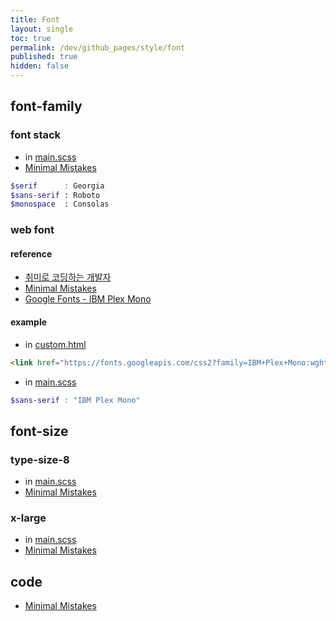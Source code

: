 ```yaml
---
title: Font
layout: single
toc: true
permalink: /dev/github_pages/style/font
published: true
hidden: false
---
```


<head>
  <base target="_blank">
</head>



## font-family

### font stack

- in [main.scss](/dev/github_pages/style/customization#mainscss)
- [Minimal Mistakes](https://mmistakes.github.io/minimal-mistakes/docs/stylesheets/#font-stacks)

```scss
$serif      : Georgia
$sans-serif : Roboto
$monospace  : Consolas
```

### web font

#### reference

- [취미로 코딩하는 개발자](https://devinlife.com/howto%20github%20pages/set-font/)
- [Minimal Mistakes](https://mmistakes.github.io/minimal-mistakes/docs/stylesheets/#typography-from-older-versions)
- [Google Fonts - IBM Plex Mono](https://fonts.google.com/specimen/IBM+Plex+Mono?query=ibm+plex+mono)

#### example

- in [custom.html](/dev/github_pages/style/customization#customhtml)

```html
<link href="https://fonts.googleapis.com/css2?family=IBM+Plex+Mono:wght@300&display=swap" rel="stylesheet">
```

- in [main.scss](/dev/github_pages/style/customization#mainscss)

```scss
$sans-serif : "IBM Plex Mono"
```



## font-size

### type-size-8


- in [main.scss](/dev/github_pages/style/customization#mainscss)
- [Minimal Mistakes](https://mmistakes.github.io/minimal-mistakes/docs/stylesheets/#type-scale)

### x-large

- in [main.scss](/dev/github_pages/style/customization#mainscss)
- [Minimal Mistakes](https://github.com/mmistakes/minimal-mistakes/discussions/1219)



## code

- [Minimal Mistakes](https://mmistakes.github.io/minimal-mistakes/markup-syntax-highlighting/#gfm-code-blocks)

